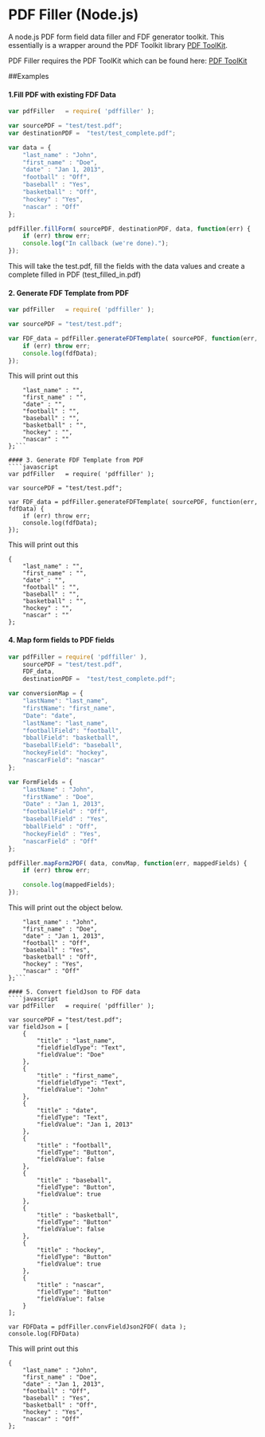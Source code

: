 PDF Filler (Node.js)
======

A node.js PDF form field data filler and FDF generator toolkit. This essentially is a wrapper around the PDF Toolkit library <a target="_blank" href="http://www.pdflabs.com/tools/pdftk-the-pdf-toolkit/">PDF ToolKit</a>.

PDF Filler requires the PDF ToolKit which can be found here: <a target="_blank" href="http://www.pdflabs.com/tools/pdftk-the-pdf-toolkit/">PDF ToolKit</a>


##Examples

#### 1.Fill PDF with existing FDF Data
````javascript
var pdfFiller   = require( 'pdffiller' );

var sourcePDF = "test/test.pdf";
var destinationPDF =  "test/test_complete.pdf";

var data = {
    "last_name" : "John",
    "first_name" : "Doe",
    "date" : "Jan 1, 2013",
    "football" : "Off",
    "baseball" : "Yes",
    "basketball" : "Off",
    "hockey" : "Yes",
    "nascar" : "Off"
};

pdfFiller.fillForm( sourcePDF, destinationPDF, data, function(err) { 
    if (err) throw err;
    console.log("In callback (we're done)."); 
});

````

This will take the test.pdf, fill the fields with the data values
and create a complete filled in PDF (test_filled_in.pdf)


#### 2. Generate FDF Template from PDF
````javascript
var pdfFiller   = require( 'pdffiller' );

var sourcePDF = "test/test.pdf";

var FDF_data = pdfFiller.generateFDFTemplate( sourcePDF, function(err, fdfData) { 
    if (err) throw err;
    console.log(fdfData);
});

````

This will print out this 
```{
    "last_name" : "",
    "first_name" : "",
    "date" : "",
    "football" : "",
    "baseball" : "",
    "basketball" : "",
    "hockey" : "",
    "nascar" : ""
};```

#### 3. Generate FDF Template from PDF
````javascript
var pdfFiller   = require( 'pdffiller' );

var sourcePDF = "test/test.pdf";

var FDF_data = pdfFiller.generateFDFTemplate( sourcePDF, function(err, fdfData) { 
    if (err) throw err;
    console.log(fdfData);
});

````

This will print out this 
```
{
    "last_name" : "",
    "first_name" : "",
    "date" : "",
    "football" : "",
    "baseball" : "",
    "basketball" : "",
    "hockey" : "",
    "nascar" : ""
};
```

#### 4. Map form fields to PDF fields
````javascript
var pdfFiller = require( 'pdffiller' ),
    sourcePDF = "test/test.pdf",
    FDF_data,
    destinationPDF =  "test/test_complete.pdf";

var conversionMap = {
    "lastName": "last_name",
    "firstName": "first_name",
    "Date": "date",
    "lastName": "last_name",
    "footballField": "football",
    "bballField": "basketball",
    "baseballField": "baseball",
    "hockeyField": "hockey",
    "nascarField": "nascar"
};

var FormFields = {
    "lastName" : "John",
    "firstName" : "Doe",
    "Date" : "Jan 1, 2013",
    "footballField" : "Off",
    "baseballField" : "Yes",
    "bballField" : "Off",
    "hockeyField" : "Yes",
    "nascarField" : "Off"
};

pdfFiller.mapForm2PDF( data, convMap, function(err, mappedFields) { 
    if (err) throw err;

    console.log(mappedFields);
});
````

This will print out the object below.
```{
    "last_name" : "John",
    "first_name" : "Doe",
    "date" : "Jan 1, 2013",
    "football" : "Off",
    "baseball" : "Yes",
    "basketball" : "Off",
    "hockey" : "Yes",
    "nascar" : "Off"
};```

#### 5. Convert fieldJson to FDF data
````javascript
var pdfFiller   = require( 'pdffiller' );

var sourcePDF = "test/test.pdf";
var fieldJson = [
    {
        "title" : "last_name",
        "fieldfieldType": "Text",
        "fieldValue": "Doe"
    },
    {
        "title" : "first_name",
        "fieldfieldType": "Text",
        "fieldValue": "John"
    },
    {
        "title" : "date",
        "fieldType": "Text",
        "fieldValue": "Jan 1, 2013"
    },
    {
        "title" : "football",
        "fieldType": "Button",
        "fieldValue": false
    },
    {
        "title" : "baseball",
        "fieldType": "Button",
        "fieldValue": true
    },
    {
        "title" : "basketball",
        "fieldType": "Button"
        "fieldValue": false
    },
    {
        "title" : "hockey",
        "fieldType": "Button"
        "fieldValue": true
    },
    {
        "title" : "nascar",
        "fieldType": "Button"
        "fieldValue": false
    }
];

var FDFData = pdfFiller.convFieldJson2FDF( data );
console.log(FDFData)
````

This will print out this 
````
{
    "last_name" : "John",
    "first_name" : "Doe",
    "date" : "Jan 1, 2013",
    "football" : "Off",
    "baseball" : "Yes",
    "basketball" : "Off",
    "hockey" : "Yes",
    "nascar" : "Off"
};
````
